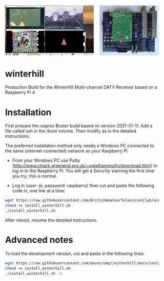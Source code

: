 ![winterhill banner](/configs/WH_Title.jpg)
# winterhill
Production Build for the WinterHill Multi-channel DATV Receiver based on a Raspberry Pi 4

# Installation

First prepare the raspios Buster build based on version 2021-01-11.  Add a file called ssh in the /boot volume.  Then modify as in the detailed instructions. 

The preferred installation method only needs a Windows PC connected to the same (internet-connected) network as your Raspberry Pi.

- From your Windows PC use Putty (http://www.chiark.greenend.org.uk/~sgtatham/putty/download.html) to log in to the Raspberry Pi.  You will get a Security warning the first time you try; this is normal.

- Log in (user: pi, password: raspberry) then cut and paste the following code in, one line at a time:

```sh
wget https://raw.githubusercontent.com/BritishAmateurTelevisionClub/winterhill/main/install_winterhill.sh
chmod +x install_winterhill.sh
./install_winterhill.sh
```
After reboot, resume the detailed instructions.

# Advanced notes

To load the development version, cut and paste in the following lines:

```sh
wget https://raw.githubusercontent.com/davecrump//winterhill/main/install_winterhill.sh
chmod +x install_winterhill.sh
./install_winterhill.sh -d
```

